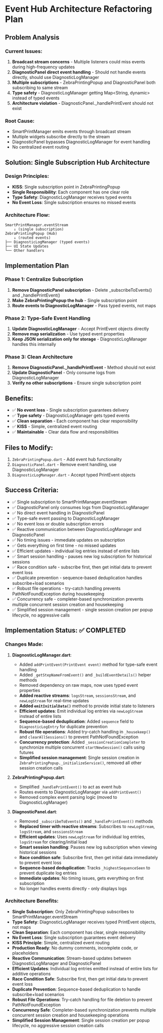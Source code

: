 # Event Hub Architecture Refactoring Plan

## Problem Analysis

### Current Issues:
1. **Broadcast stream concerns** - Multiple listeners could miss events during high-frequency updates
2. **DiagnosticPanel direct event handling** - Should not handle events directly, should use DiagnosticLogManager
3. **Multiple subscriptions** - ZebraPrintingPopup and DiagnosticPanel both subscribing to same stream
4. **Type safety** - DiagnosticLogManager getting Map<String, dynamic> instead of typed events
5. **Architecture violation** - DiagnosticPanel._handlePrintEvent should not exist

### Root Cause:
- SmartPrintManager emits events through broadcast stream
- Multiple widgets subscribe directly to the stream
- DiagnosticPanel bypasses DiagnosticLogManager for event handling
- No centralized event routing

## Solution: Single Subscription Hub Architecture

### Design Principles:
- **KISS**: Single subscription point in ZebraPrintingPopup
- **Single Responsibility**: Each component has one clear role
- **Type Safety**: DiagnosticLogManager receives typed events
- **No Event Loss**: Single subscription ensures no missed events

### Architecture Flow:
```
SmartPrintManager.eventStream 
    ↓ (single subscription)
ZebraPrintingPopup (Hub)
    ↓ (routed events)
├── DiagnosticLogManager (typed events)
├── UI State Updates
└── Other handlers
```

## Implementation Plan

### Phase 1: Centralize Subscription
1. **Remove DiagnosticPanel subscription** - Delete _subscribeToEvents() and _handlePrintEvent()
2. **Make ZebraPrintingPopup the hub** - Single subscription point
3. **Route events to DiagnosticLogManager** - Pass typed events, not maps

### Phase 2: Type-Safe Event Handling
1. **Update DiagnosticLogManager** - Accept PrintEvent objects directly
2. **Remove map serialization** - Use typed event properties
3. **Keep JSON serialization only for storage** - DiagnosticLogManager handles this internally

### Phase 3: Clean Architecture
1. **Remove DiagnosticPanel._handlePrintEvent** - Method should not exist
2. **Update DiagnosticPanel** - Only consume logs from DiagnosticLogManager
3. **Verify no other subscriptions** - Ensure single subscription point

## Benefits:
- ✅ **No event loss** - Single subscription guarantees delivery
- ✅ **Type safety** - DiagnosticLogManager gets typed events
- ✅ **Clean separation** - Each component has clear responsibility
- ✅ **KISS** - Simple, centralized event routing
- ✅ **Maintainable** - Clear data flow and responsibilities

## Files to Modify:
1. `ZebraPrintingPopup.dart` - Add event hub functionality
2. `DiagnosticPanel.dart` - Remove event handling, use DiagnosticLogManager
3. `DiagnosticLogManager.dart` - Accept typed PrintEvent objects

## Success Criteria:
- ✅ Single subscription to SmartPrintManager.eventStream
- ✅ DiagnosticPanel only consumes logs from DiagnosticLogManager
- ✅ No direct event handling in DiagnosticPanel
- ✅ Type-safe event passing to DiagnosticLogManager
- ✅ No event loss or double subscription errors
- ✅ Reactive communication between DiagnosticLogManager and DiagnosticPanel
- ✅ No timing issues - immediate updates on subscription
- ✅ Gets everything on first time - no missed updates
- ✅ Efficient updates - individual log entries instead of entire lists
- ✅ Smart session handling - pauses new log subscription for historical sessions
- ✅ Race condition safe - subscribe first, then get initial data to prevent event loss
- ✅ Duplicate prevention - sequence-based deduplication handles subscribe+load scenarios
- ✅ Robust file operations - try-catch handling prevents PathNotFoundException during housekeeping
- ✅ Concurrency safe - completer-based synchronization prevents multiple concurrent session creation and housekeeping
- ✅ Simplified session management - single session creation per popup lifecycle, no aggressive calls

## Implementation Status: ✅ COMPLETED

### Changes Made:
1. **DiagnosticLogManager.dart**:
   - Added `addPrintEvent(PrintEvent event)` method for type-safe event handling
   - Added `_getStepNameFromEvent()` and `_buildEventDetails()` helper methods
   - Removed dependency on raw maps, now uses typed event properties
   - **Added reactive streams**: `logsStream`, `sessionsStream`, and `newLogStream` for real-time updates
   - **Added `emitInitialData()`** method to provide initial state to listeners
   - **Efficient updates**: Emit individual log entries via `newLogStream` instead of entire lists
   - **Sequence-based deduplication**: Added `sequence` field to `DiagnosticLogEntry` for duplicate prevention
   - **Robust file operations**: Added try-catch handling in `_housekeep()` and `clearAllSessions()` to prevent PathNotFoundException
   - **Concurrency protection**: Added `_sessionCreationCompleter` to synchronize multiple concurrent `startNewSession()` calls using futures
   - **Simplified session management**: Single session creation in `ZebraPrintingPopup._initializeService()`, removed all other session creation calls

2. **ZebraPrintingPopup.dart**:
   - Simplified `_handlePrintEvent()` to act as event hub
   - Routes events to DiagnosticLogManager via `addPrintEvent()`
   - Removed complex event parsing logic (moved to DiagnosticLogManager)

3. **DiagnosticPanel.dart**:
   - Removed `_subscribeToEvents()` and `_handlePrintEvent()` methods
   - **Replaced timer with reactive streams**: Subscribes to `newLogStream`, `logsStream`, and `sessionsStream`
   - **Efficient updates**: Uses `newLogStream` for individual log entries, `logsStream` for clearing/initial load
   - **Smart session handling**: Pauses new log subscription when viewing historical sessions
   - **Race condition safe**: Subscribe first, then get initial data immediately to prevent event loss
   - **Sequence-based deduplication**: Tracks `_highestSequenceSeen` to prevent duplicate log entries
   - **Immediate updates**: No timing issues, gets everything on first subscription
   - No longer handles events directly - only displays logs

### Architecture Benefits:
- **Single Subscription**: Only ZebraPrintingPopup subscribes to SmartPrintManager.eventStream
- **Type Safety**: DiagnosticLogManager receives typed PrintEvent objects, not maps
- **Clean Separation**: Each component has clear, single responsibility
- **No Event Loss**: Single subscription guarantees event delivery
- **KISS Principle**: Simple, centralized event routing
- **Production Ready**: No dummy comments, incomplete code, or placeholders
- **Reactive Communication**: Stream-based updates between DiagnosticLogManager and DiagnosticPanel
- **Efficient Updates**: Individual log entries emitted instead of entire lists for additive operations
- **Race Condition Safe**: Subscribe first, then get initial data to prevent event loss
- **Duplicate Prevention**: Sequence-based deduplication to handle subscribe+load scenarios
- **Robust File Operations**: Try-catch handling for file deletion to prevent PathNotFoundException
- **Concurrency Safe**: Completer-based synchronization prevents multiple concurrent session creation and housekeeping operations
- **Simplified Session Management**: Single session creation per popup lifecycle, no aggressive session creation calls 